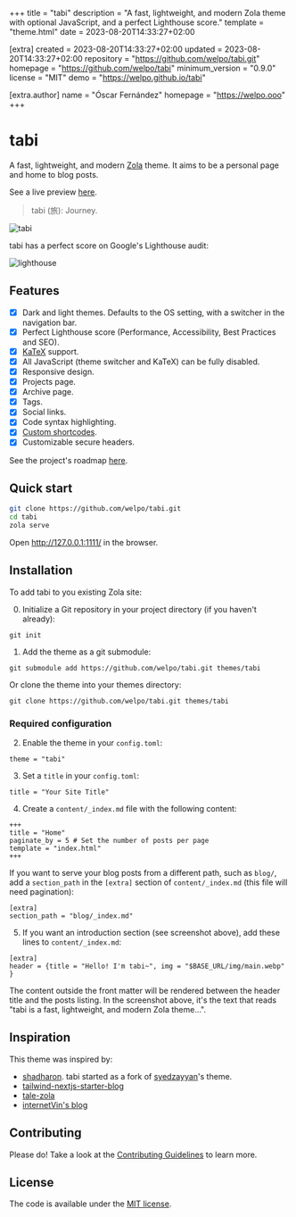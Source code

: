 
+++
title = "tabi"
description = "A fast, lightweight, and modern Zola theme with optional JavaScript, and a perfect Lighthouse score."
template = "theme.html"
date = 2023-08-20T14:33:27+02:00

[extra]
created = 2023-08-20T14:33:27+02:00
updated = 2023-08-20T14:33:27+02:00
repository = "https://github.com/welpo/tabi.git"
homepage = "https://github.com/welpo/tabi"
minimum_version = "0.9.0"
license = "MIT"
demo = "https://welpo.github.io/tabi"

[extra.author]
name = "Óscar Fernández"
homepage = "https://welpo.ooo"
+++        

# tabi

A fast, lightweight, and modern [Zola](https://getzola.org) theme. It aims to be a personal page and home to blog posts.

See a live preview [here](https://welpo.github.io/tabi).

> tabi (旅): Journey.

![tabi](light_dark_screenshot.png)

tabi has a perfect score on Google's Lighthouse audit:

![lighthouse](lighthouse_score.png)

## Features

- [X] Dark and light themes. Defaults to the OS setting, with a switcher in the navigation bar.
- [X] Perfect Lighthouse score (Performance, Accessibility, Best Practices and SEO).
- [X] [KaTeX](https://katex.org/) support.
- [X] All JavaScript (theme switcher and KaTeX) can be fully disabled.
- [X] Responsive design.
- [X] Projects page.
- [X] Archive page.
- [x] Tags.
- [x] Social links.
- [X] Code syntax highlighting.
- [X] [Custom shortcodes](./templates/shortcodes/).
- [X] Customizable secure headers.

See the project's roadmap [here](https://github.com/users/welpo/projects/1).

## Quick start

```bash
git clone https://github.com/welpo/tabi.git
cd tabi
zola serve
```

Open http://127.0.0.1:1111/ in the browser.

## Installation

To add tabi to you existing Zola site:

0. Initialize a Git repository in your project directory (if you haven't already):

```
git init
```

1. Add the theme as a git submodule:

```
git submodule add https://github.com/welpo/tabi.git themes/tabi
```

Or clone the theme into your themes directory:

```
git clone https://github.com/welpo/tabi.git themes/tabi
```

### Required configuration

2. Enable the theme in your `config.toml`:

```
theme = "tabi"
```

3. Set a `title` in your `config.toml`:

```
title = "Your Site Title"
```

4. Create a `content/_index.md` file with the following content:

```
+++
title = "Home"
paginate_by = 5 # Set the number of posts per page
template = "index.html"
+++
```

If you want to serve your blog posts from a different path, such as `blog/`, add a `section_path` in the `[extra]` section of `content/_index.md` (this file will need pagination):

```
[extra]
section_path = "blog/_index.md"
```

5. If you want an introduction section (see screenshot above), add these lines to `content/_index.md`:

```
[extra]
header = {title = "Hello! I'm tabi~", img = "$BASE_URL/img/main.webp" }
```

The content outside the front matter will be rendered between the header title and the posts listing. In the screenshot above, it's the text that reads "tabi is a fast, lightweight, and modern Zola theme…".

## Inspiration

This theme was inspired by:
- [shadharon](https://github.com/syedzayyan/shadharon). tabi started as a fork of [syedzayyan](https://github.com/syedzayyan)'s theme.
- [tailwind-nextjs-starter-blog](https://github.com/timlrx/tailwind-nextjs-starter-blog)
- [tale-zola](https://github.com/aaranxu/tale-zola)
- [internetVin's blog](https://internetvin.ghost.io)

## Contributing

Please do! Take a look at the [Contributing Guidelines](/CONTRIBUTING.md) to learn more.

## License

The code is available under the [MIT license](./LICENSE).

        